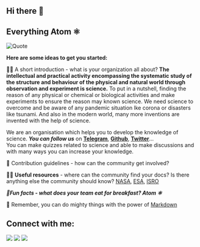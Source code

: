 ## Hi there 👋
 
## Everything Atom ⚛️

![Quote](https://user-images.githubusercontent.com/88297426/178636797-1e4212c5-037e-4e6c-b9da-89fa4e5d6833.jpg)



**Here are some ideas to get you started:**
 
🙋‍♀️ A short introduction - what is your organization all about?
**The intellectual and practical activity encompassing the systematic study of the structure and behaviour of the physical and natural world through observation and experiment is science.** To put in a nutshell, finding the reason of any physical or chemical or biological activities and make experiments to ensure the reason may known science.
We need science to overcome  and be aware of any pandemic situation lke corona or disasters like tsunami. And also in the modern world, many more inventions are invented with the help of science.

We are an organisation which helps you to develop the knowledge of science. **_You can follow us_** on [**Telegram**](https://t.me/Everything_Atom), [**Github**](https://github.com/Everything-Atom), [**Twitter**](https://twitter.com/AtomEverything)...  
You can make quizzes related to science and able to make discussions and with many ways you can increase your knowledge.

🌈 Contribution guidelines - how can the community get involved?

👩‍💻 **Useful resources** - where can the community find your docs? Is there anything else the community should know?
[NASA](https://www.nasa.gov/https://www.nasa.gov/), [ESA](https://www.esa.int/), [ISRO](https://www.isro.gov.in/)

 ***🍿Fun facts - what does your team eat for breakfast? Atom ⚛️***

🧙 Remember, you can do mighty things with the power of [Markdown](https://docs.github.com/github/writing-on-github/getting-started-with-writing-and-formatting-on-github/basic-writing-and-formatting-syntax)


## Connect with me:
<p align="left">

<a href = "https://twitter.com/AtomEverything"><img src="https://img.icons8.com/cute-clipart/64/000000/twitter.png"/></a>
<a href = "https://github.com/Everything-Atom"><img src="https://img.icons8.com/nolan/64/github.png"/></a>
<a href = "https://t.me/Everything_Atom"><img src="https://img.icons8.com/cute-clipart/64/000000/telegram-app.png"/></a>

<!--
-->
